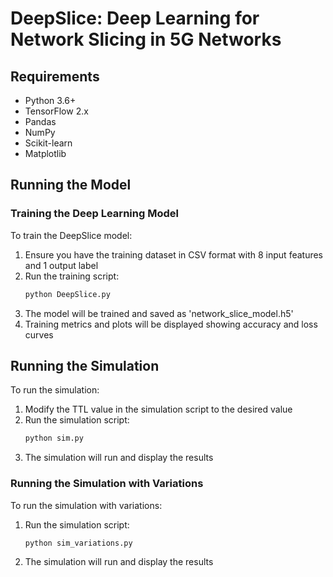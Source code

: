 # DeepSlice: Deep Learning for Network Slicing in 5G Networks

## Requirements
- Python 3.6+
- TensorFlow 2.x
- Pandas
- NumPy
- Scikit-learn
- Matplotlib

## Running the Model

### Training the Deep Learning Model
To train the DeepSlice model:

1. Ensure you have the training dataset in CSV format with 8 input features and 1 output label
2. Run the training script:
   ```python
   python DeepSlice.py
   ```
3. The model will be trained and saved as 'network_slice_model.h5'
4. Training metrics and plots will be displayed showing accuracy and loss curves

## Running the Simulation
To run the simulation:

1. Modify the TTL value in the simulation script to the desired value
2. Run the simulation script:
   ```python
   python sim.py
   ```
3. The simulation will run and display the results

### Running the Simulation with Variations
To run the simulation with variations:

1. Run the simulation script:
   ```python
   python sim_variations.py
   ```
2. The simulation will run and display the results

